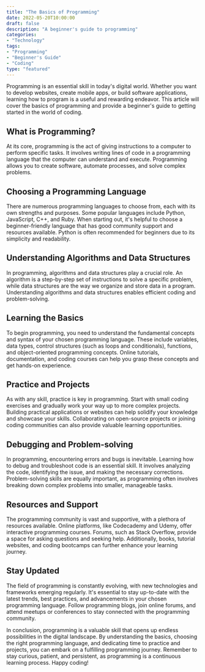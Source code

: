 ```yaml
---
title: "The Basics of Programming"
date: 2022-05-20T10:00:00
draft: false
description: "A beginner's guide to programming"
categories:
- "Technology"
tags:
- "Programming"
- "Beginner's Guide"
- "Coding"
type: "featured"
---
```

Programming is an essential skill in today's digital world. Whether you want to develop websites, create mobile apps, or build software applications, learning how to program is a useful and rewarding endeavor. This article will cover the basics of programming and provide a beginner's guide to getting started in the world of coding.

## What is Programming?
At its core, programming is the act of giving instructions to a computer to perform specific tasks. It involves writing lines of code in a programming language that the computer can understand and execute. Programming allows you to create software, automate processes, and solve complex problems.

## Choosing a Programming Language
There are numerous programming languages to choose from, each with its own strengths and purposes. Some popular languages include Python, JavaScript, C++, and Ruby. When starting out, it's helpful to choose a beginner-friendly language that has good community support and resources available. Python is often recommended for beginners due to its simplicity and readability.

## Understanding Algorithms and Data Structures
In programming, algorithms and data structures play a crucial role. An algorithm is a step-by-step set of instructions to solve a specific problem, while data structures are the way we organize and store data in a program. Understanding algorithms and data structures enables efficient coding and problem-solving.

## Learning the Basics
To begin programming, you need to understand the fundamental concepts and syntax of your chosen programming language. These include variables, data types, control structures (such as loops and conditionals), functions, and object-oriented programming concepts. Online tutorials, documentation, and coding courses can help you grasp these concepts and get hands-on experience.

## Practice and Projects
As with any skill, practice is key in programming. Start with small coding exercises and gradually work your way up to more complex projects. Building practical applications or websites can help solidify your knowledge and showcase your skills. Collaborating on open-source projects or joining coding communities can also provide valuable learning opportunities.

## Debugging and Problem-solving
In programming, encountering errors and bugs is inevitable. Learning how to debug and troubleshoot code is an essential skill. It involves analyzing the code, identifying the issue, and making the necessary corrections. Problem-solving skills are equally important, as programming often involves breaking down complex problems into smaller, manageable tasks.

## Resources and Support
The programming community is vast and supportive, with a plethora of resources available. Online platforms, like Codecademy and Udemy, offer interactive programming courses. Forums, such as Stack Overflow, provide a space for asking questions and seeking help. Additionally, books, tutorial websites, and coding bootcamps can further enhance your learning journey.

## Stay Updated
The field of programming is constantly evolving, with new technologies and frameworks emerging regularly. It's essential to stay up-to-date with the latest trends, best practices, and advancements in your chosen programming language. Follow programming blogs, join online forums, and attend meetups or conferences to stay connected with the programming community.

In conclusion, programming is a valuable skill that opens up endless possibilities in the digital landscape. By understanding the basics, choosing the right programming language, and dedicating time to practice and projects, you can embark on a fulfilling programming journey. Remember to stay curious, patient, and persistent, as programming is a continuous learning process. Happy coding!
